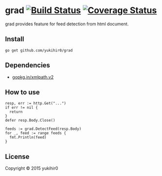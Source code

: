 # grad [![Build Status](https://travis-ci.org/yukihir0/grad.svg?branch=master)](https://travis-ci.org/yukihir0/grad) [![Coverage Status](https://coveralls.io/repos/yukihir0/grad/badge.svg?branch=master&service=github)](https://coveralls.io/github/yukihir0/grad?branch=master)

grad provides feature for feed detection from html document.

## Install

```
go get github.com/yukihir0/grad
```

## Dependencies

- [gopkg.in/xmlpath.v2](https://github.com/go-xmlpath/xmlpath/tree/v2)

## How to use

```
resp, err := http.Get("...")
if err != nil {
  return
}
defer resp.Body.Close()

feeds := grad.DetectFeed(resp.Body)
for _, feed := range feeds {
  fmt.Println(feed)
}
```

## License

Copyright &copy; 2015 yukihir0
